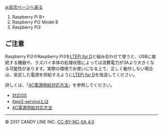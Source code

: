 [🔙目次ページへ戻る](README.md)

1. Raspberry Pi B+
1. Raspberry Pi2 Model B
1. Raspberry Pi3

## ご注意

Raspberry Pi2やRaspberry Pi3を[LTEPi for D](https://www.candy-line.io/製品一覧/ltepi-for-d/)と組み合わせて使うと、USBに接続する機器や、ラズパイ本体の処理状態によっては消費電力が3Aより大きくなる可能性があります。実際の環境でお使いになる上で、正しく動作しない場合は、安定した電源を供給するように[LTEPi for D](https://www.candy-line.io/製品一覧/ltepi-for-d/)を改造してください。

詳しくは、「[AC電源供給対応方法](📌Raspberry-Pi3対応方法.md)」を参照してください。


* [対応OS](対応OS.md)
* [ltepi2-serviceとは](ltepi2-serviceとは.md)
* [AC電源供給対応方法](📌Raspberry-Pi3対応方法.md)

---
© 2017 CANDY LINE INC. [CC-BY-NC-SA 4.0](https://creativecommons.org/licenses/by-nc-sa/4.0/)
